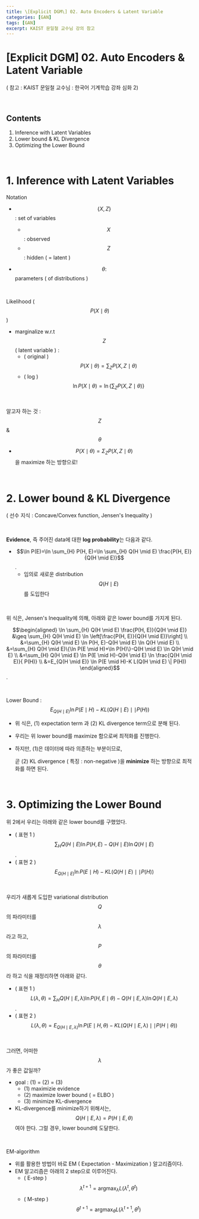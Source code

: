 ```yaml
---
title: \[Explicit DGM\] 02. Auto Encoders & Latent Variable 
categories: [GAN]
tags: [GAN]
excerpt: KAIST 문일철 교수님 강의 참고
---
```


<script src="https://cdn.mathjax.org/mathjax/latest/MathJax.js?config=TeX-AMS-MML_HTMLorMML" type="text/javascript"></script>

# [Explicit DGM] 02. Auto Encoders & Latent Variable 

( 참고 : KAIST 문일철 교수님 : 한국어 기계학습 강좌 심화 2)

<br>

## Contents

1. Inference with Latent Variables
2. Lower bound & KL Divergence
3. Optimizing the Lower Bound

<br>

# 1. Inference with Latent Variables

Notation

- $$\{X, Z\}$$ : set of variables
  - $$X$$ : observed
  - $$Z$$ : hidden ( = latent )

- $$\theta:$$ parameters ( of distributions )

<br>

Likelihood ( $$P(X \mid \theta)$$ )

- marginalize w.r.t $$Z$$ ( latent variable ) :
  - ( original ) $$P(X \mid \theta)=\sum_{Z} P(X, Z \mid \theta)$$ 
  - ( log ) $$\ln P(X \mid \theta)=\ln \left\{\sum_{Z} P(X, Z \mid \theta)\right\}$$

<br>

알고자 하는 것 : $$Z$$ & $$\theta$$

- $$P(X \mid \theta)=\Sigma_{Z} P(X, Z \mid \theta)$$을 maximize 하는 방향으로! 

<br>

# 2. Lower bound & KL Divergence

( 선수 지식 : Concave/Convex function, Jensen's Inequality )

<br>

**Evidence**, 즉 주어진 data에 대한 **log probability**는 다음과 같다.

- $$\ln P(E)=\ln \sum_{H} P(H, E)=\ln \sum_{H} Q(H \mid E) \frac{P(H, E)}{Q(H \mid E)}$$.
  - 임의로 새로운 distribution $$Q(H \mid E) $$ 를 도입한다

<br>

위 식은, Jensen's Inequality에 의해, 아래와 같은 lower bound를 가지게 된다.

$$\begin{aligned}
\ln \sum_{H} Q(H \mid E) \frac{P(H, E)}{Q(H \mid E)} &\geq \sum_{H} Q(H \mid E) \ln \left[\frac{P(H, E)}{Q(H \mid E)}\right] \\
&=\sum_{H} Q(H \mid E) \ln P(H, E)-Q(H \mid E) \ln Q(H \mid E) \\
&=\sum_{H} Q(H \mid E)\{\ln P(E \mid H)+\ln P(H)\}-Q(H \mid E) \ln Q(H \mid E) \\
&=\sum_{H} Q(H \mid E) \ln P(E \mid H)-Q(H \mid E) \ln  \frac{Q(H \mid E)}{ P(H)} \\
&=E_{Q(H \mid E)} \ln P(E \mid H)-K L(Q(H \mid E) \| P(H))
\end{aligned}$$.

<br>

Lower Bound : $$E_{Q(H \mid E)} \ln P(E \mid H)-K L(Q(H \mid E)  \mid \mid  P(H))$$

- 위 식은, (1) expectation term 과 (2) KL divergence term으로 분해 된다.

- 우리는 위 lower bound를 maximize 함으로써 최적화를 진행한다.

- 하지만, (1)은 데이터에 따라 의존하는 부분이므로,

  곧 (2) KL divergence ( 특징 : non-negative )을 **minimize** 하는 방향으로 최적화를 하면 된다.

<br>

# 3. Optimizing the Lower Bound

위 2에서 우리는 아래와 같은 lower bound를 구했었다.

- ( 표현 1 ) $$\sum_{H} Q(H \mid E) \ln P(H, E)-Q(H \mid E) \ln Q(H \mid E)$$.
- ( 표현 2 ) $$E_{Q(H \mid E)} \ln P(E \mid H)-K L(Q(H \mid E)  \mid \mid  P(H))$$

<br>

우리가 새롭게 도입한 variational distribution $$Q$$의 파라미터를 $$\lambda$$라고 하고, $$P$$의 파라미터를 $$\theta$$라 하고  식을 재정리하면 아래와 같다.

- ( 표현 1 ) $$L(\lambda, \theta)=\sum_{H} Q(H \mid E, \lambda) \ln P(H, E \mid \theta)-Q(H \mid E, \lambda) \ln Q(H \mid E, \lambda)$$.
- ( 표현 2 ) $$L(\lambda, \theta)=E_{Q(H \mid E, \lambda)} \ln P(E \mid H, \theta)-K L(Q(H \mid E, \lambda)  \mid \mid  P(H \mid \theta))$$

<br>

그러면, 어떠한 $$\lambda$$ 가 좋은 값일까?

- goal : (1) = (2) = (3)
  - (1) maximizie evidence
  - (2) maximize lower bound ( = ELBO )
  - (3) minimize KL-divergence
- KL-divergence를 minimize하기 위해서는, $$Q(H \mid E, \lambda)=P(H \mid E, \theta)$$여야 한다. 그럴 경우, lower bound에 도달한다.

<br>

EM-algorithm

- 위를 활용한 방법이 바로 EM ( Expectation - Maximization ) 알고리즘이다.
- EM 알고리즘은 아래의 2 step으로 이루어진다.
  - ( E-step ) $$\lambda^{t+1}=\operatorname{argmax}_{\lambda} L\left(\lambda^{t}, \theta^{t}\right)$$
  - ( M-step ) $$\theta^{t+1}=\operatorname{argmax}_{\theta} L\left(\lambda^{t+1}, \theta^{t}\right)$$

<br>
